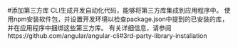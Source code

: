 #添加第三方库
CLI生成开发自动化代码，能够将第三方库集成到应用程序中。 使用npm安装软件包，并设置开发环境以检查package.json中提到的已安装的库，并在应用程序中捆绑这些第三方库。 有关详细信息，请参阅https://github.com/angular/angular-cli#3rd-party-library-installation